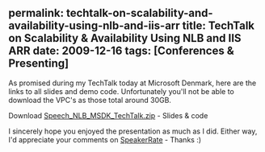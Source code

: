 permalink: techtalk-on-scalability-and-availability-using-nlb-and-iis-arr
title: TechTalk on Scalability & Availability Using NLB and IIS ARR
date: 2009-12-16
tags: [Conferences & Presenting]
---
As promised during my TechTalk today at Microsoft Denmark, here are the links to all slides and demo code. Unfortunately you'll not be able to download the VPC's as those total around 30GB.

<!-- more -->

Download [Speech_NLB_MSDK_TechTalk.zip](Speech_NLB_MSDK_TechTalk.rar) - Slides & code

I sincerely hope you enjoyed the presentation as much as I did. Either way, I'd appreciate your comments on [SpeakerRate](http://speakerrate.com/talks/1900-using-network-load-balancing-for-availability-scalability-microsoft-dk-techtalk) - Thanks :)
